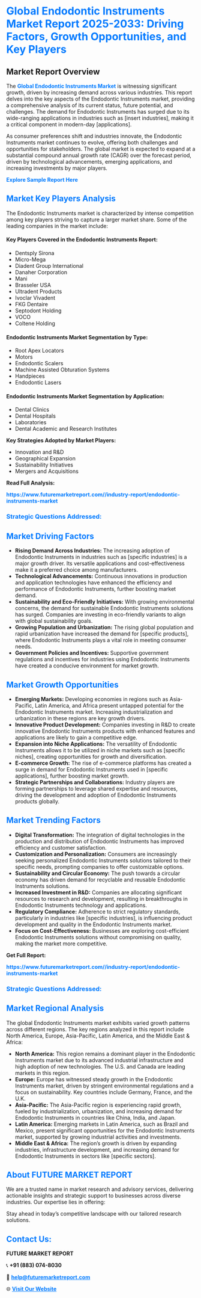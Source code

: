 <h1 style="color: #007BFF;">Global Endodontic Instruments Market Report 2025-2033: Driving Factors, Growth Opportunities, and Key Players</h1>

<section id="overview">
<h2>Market Report Overview</h2>
<p>The <a href="https://www.futuremarketreport.com//industry-report/endodontic-instruments-market" style="color: #007BFF; text-decoration: none;"><strong>Global Endodontic Instruments Market</strong></a> is witnessing significant growth, driven by increasing demand across various industries. This report delves into the key aspects of the Endodontic Instruments market, providing a comprehensive analysis of its current status, future potential, and challenges. The demand for Endodontic Instruments has surged due to its wide-ranging applications in industries such as [insert industries], making it a critical component in modern-day [applications].</p>
<p>As consumer preferences shift and industries innovate, the Endodontic Instruments market continues to evolve, offering both challenges and opportunities for stakeholders. The global market is expected to expand at a substantial compound annual growth rate (CAGR) over the forecast period, driven by technological advancements, emerging applications, and increasing investments by major players.</p>
</section>

<section id="overview">
<p><a href="https://www.futuremarketreport.com//request-sample/reportId=64698" style="color: #007BFF; text-decoration: none;"><strong>Explore Sample Report Here</strong></a></p>
</section>

<section id="key-players">
<h2 style="color: #007BFF;">Market Key Players Analysis</h2>
<p>The Endodontic Instruments market is characterized by intense competition among key players striving to capture a larger market share. Some of the leading companies in the market include:</p>
<h4>Key Players Covered in the Endodontic Instruments Report:</h4>
<ul><li>Dentsply Sirona</li><li>Micro-Mega</li><li>Diadent Group International</li><li>Danaher Corporation</li><li>Mani</li><li>Brasseler USA</li><li>Ultradent Products</li><li>Ivoclar Vivadent</li><li>FKG Dentaire</li><li>Septodont Holding</li><li>VOCO</li><li>Coltene Holding</li></ul>
<h4>Endodontic Instruments Market Segmentation by Type:</h4>
<ul><li>Root Apex Locators</li><li>Motors</li><li>Endodontic Scalers</li><li>Machine Assisted Obturation Systems</li><li>Handpieces</li><li>Endodontic Lasers</li></ul>

<h4>Endodontic Instruments Market Segmentation by Application:</h4>
<ul><li>Dental Clinics</li><li>Dental Hospitals</li><li>Laboratories</li><li>Dental Academic and Research Institutes</li></ul>
<p><strong>Key Strategies Adopted by Market Players:</strong></p>
<ul>
<li>Innovation and R&D</li>
<li>Geographical Expansion</li>
<li>Sustainability Initiatives</li>
<li>Mergers and Acquisitions</li>
</ul>
</section>

<section>
<p><strong>Read Full Analysis: </strong></p><a href="https://www.futuremarketreport.com//industry-report/endodontic-instruments-market" style="color: #007BFF; text-decoration: none;"><strong>https://www.futuremarketreport.com//industry-report/endodontic-instruments-market</strong></a>
<h3 style="color: #007BFF;">Strategic Questions Addressed:</h3>
</section>

<section id="driving-factors">
<h2 style="color: #007BFF;">Market Driving Factors</h2>
<ul>
<li><strong>Rising Demand Across Industries:</strong> The increasing adoption of Endodontic Instruments in industries such as [specific industries] is a major growth driver. Its versatile applications and cost-effectiveness make it a preferred choice among manufacturers.</li>
<li><strong>Technological Advancements:</strong> Continuous innovations in production and application technologies have enhanced the efficiency and performance of Endodontic Instruments, further boosting market demand.</li>
<li><strong>Sustainability and Eco-Friendly Initiatives:</strong> With growing environmental concerns, the demand for sustainable Endodontic Instruments solutions has surged. Companies are investing in eco-friendly variants to align with global sustainability goals.</li>
<li><strong>Growing Population and Urbanization:</strong> The rising global population and rapid urbanization have increased the demand for [specific products], where Endodontic Instruments plays a vital role in meeting consumer needs.</li>
<li><strong>Government Policies and Incentives:</strong> Supportive government regulations and incentives for industries using Endodontic Instruments have created a conducive environment for market growth.</li>
</ul>
</section>

<section id="growth-opportunities">
<h2 style="color: #007BFF;">Market Growth Opportunities</h2>
<ul>
<li><strong>Emerging Markets:</strong> Developing economies in regions such as Asia-Pacific, Latin America, and Africa present untapped potential for the Endodontic Instruments market. Increasing industrialization and urbanization in these regions are key growth drivers.</li>
<li><strong>Innovative Product Development:</strong> Companies investing in R&D to create innovative Endodontic Instruments products with enhanced features and applications are likely to gain a competitive edge.</li>
<li><strong>Expansion into Niche Applications:</strong> The versatility of Endodontic Instruments allows it to be utilized in niche markets such as [specific niches], creating opportunities for growth and diversification.</li>
<li><strong>E-commerce Growth:</strong> The rise of e-commerce platforms has created a surge in demand for Endodontic Instruments used in [specific applications], further boosting market growth.</li>
<li><strong>Strategic Partnerships and Collaborations:</strong> Industry players are forming partnerships to leverage shared expertise and resources, driving the development and adoption of Endodontic Instruments products globally.</li>
</ul>
</section>

<section id="trending-factors">
<h2 style="color: #007BFF;">Market Trending Factors</h2>
<ul>
<li><strong>Digital Transformation:</strong> The integration of digital technologies in the production and distribution of Endodontic Instruments has improved efficiency and customer satisfaction.</li>
<li><strong>Customization and Personalization:</strong> Consumers are increasingly seeking personalized Endodontic Instruments solutions tailored to their specific needs, prompting companies to offer customizable options.</li>
<li><strong>Sustainability and Circular Economy:</strong> The push towards a circular economy has driven demand for recyclable and reusable Endodontic Instruments solutions.</li>
<li><strong>Increased Investment in R&D:</strong> Companies are allocating significant resources to research and development, resulting in breakthroughs in Endodontic Instruments technology and applications.</li>
<li><strong>Regulatory Compliance:</strong> Adherence to strict regulatory standards, particularly in industries like [specific industries], is influencing product development and quality in the Endodontic Instruments market.</li>
<li><strong>Focus on Cost-Effectiveness:</strong> Businesses are exploring cost-efficient Endodontic Instruments solutions without compromising on quality, making the market more competitive.</li>
</ul>
</section>

<section>
<p><strong>Get Full Report: </strong></p><a href="https://www.futuremarketreport.com//industry-report/endodontic-instruments-market" style="color: #007BFF; text-decoration: none;"><strong>https://www.futuremarketreport.com//industry-report/endodontic-instruments-market</strong></a>
<h3 style="color: #007BFF;">Strategic Questions Addressed:</h3>
</section>


<section id="regional-analysis">
<h2 style="color: #007BFF;">Market Regional Analysis</h2>
<p>The global Endodontic Instruments market exhibits varied growth patterns across different regions. The key regions analyzed in this report include North America, Europe, Asia-Pacific, Latin America, and the Middle East & Africa:</p>
<ul>
<li><strong>North America:</strong> This region remains a dominant player in the Endodontic Instruments market due to its advanced industrial infrastructure and high adoption of new technologies. The U.S. and Canada are leading markets in this region.</li>
<li><strong>Europe:</strong> Europe has witnessed steady growth in the Endodontic Instruments market, driven by stringent environmental regulations and a focus on sustainability. Key countries include Germany, France, and the U.K.</li>
<li><strong>Asia-Pacific:</strong> The Asia-Pacific region is experiencing rapid growth, fueled by industrialization, urbanization, and increasing demand for Endodontic Instruments in countries like China, India, and Japan.</li>
<li><strong>Latin America:</strong> Emerging markets in Latin America, such as Brazil and Mexico, present significant opportunities for the Endodontic Instruments market, supported by growing industrial activities and investments.</li>
<li><strong>Middle East & Africa:</strong> The region’s growth is driven by expanding industries, infrastructure development, and increasing demand for Endodontic Instruments in sectors like [specific sectors].</li>
</ul>
</section>

<footer>
<h2 style="color: #007BFF;">About FUTURE MARKET REPORT</h2>
<p>We are a trusted name in market research and advisory services, delivering actionable insights and strategic support to businesses across diverse industries. Our expertise lies in offering:</p>

<p>Stay ahead in today’s competitive landscape with our tailored research solutions.</p>

<h2 style="color: #007BFF;">Contact Us:</h2>
<p><strong>FUTURE MARKET REPORT</strong></p>
<p>📞 <strong>+91 (883) 074-8030</strong></p>
<p>📧 <strong><a href="mailto:help@futuremarketreport.com" style="color: #007BFF;">help@futuremarketreport.com</a></strong></p>
<p>🌐 <strong><a href="https://www.futuremarketreport.com/" style="color: #007BFF;">Visit Our Website</a></strong></p>
</footer>